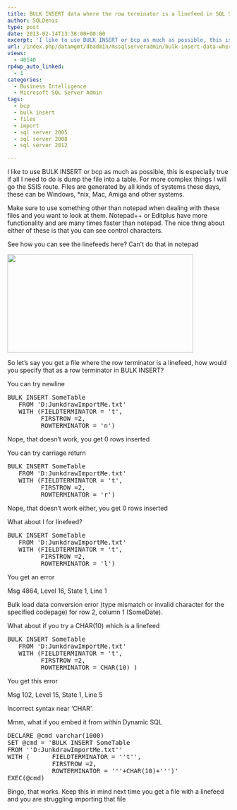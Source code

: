 ```yaml
---
title: BULK INSERT data where the row terminator is a linefeed in SQL Server
author: SQLDenis
type: post
date: 2013-02-14T13:38:00+00:00
excerpt: 'I like to use BULK INSERT or bcp as much as possible, this is especially true if all I need to do is dump the file into a table. For more complex things I will go the SSIS route. Files are generated by all kinds of systems these days, these can be Windo&hellip;'
url: /index.php/datamgmt/dbadmin/mssqlserveradmin/bulk-insert-data-where-the/
views:
  - 40140
rp4wp_auto_linked:
  - 1
categories:
  - Business Intelligence
  - Microsoft SQL Server Admin
tags:
  - bcp
  - bulk insert
  - files
  - import
  - sql server 2005
  - sql server 2008
  - sql server 2012

---
```

I like to use BULK INSERT or bcp as much as possible, this is especially true if all I need to do is dump the file into a table. For more complex things I will go the SSIS route. Files are generated by all kinds of systems these days, these can be Windows, *nix, Mac, Amiga and other systems. 

Make sure to use something other than notepad when dealing with these files and you want to look at them. Notepad++ or Editplus have more functionality and are many times faster than notepad. The nice thing about either of these is that you can see control characters.

See how you can see the linefeeds here? Can&#8217;t do that in notepad

<div class="image_block">
  <a href="/wp-content/uploads/blogs/DataMgmt/Denis/LineFeedFile.PNG?mtime=1360855487"><img alt="" src="/wp-content/uploads/blogs/DataMgmt/Denis/LineFeedFile.PNG?mtime=1360855487" width="421" height="223" /></a>
</div>

So let&#8217;s say you get a file where the row terminator is a linefeed, how would you specify that as a row terminator in BULK INSERT?

You can try newline

<pre>BULK INSERT SomeTable
   FROM 'D:JunkdrawImportMe.txt'
   WITH (FIELDTERMINATOR = 't',
         FIRSTROW =2,
         ROWTERMINATOR = 'n')</pre>

Nope, that doesn&#8217;t work, you get 0 rows inserted

You can try carriage return

<pre>BULK INSERT SomeTable
   FROM 'D:JunkdrawImportMe.txt'
   WITH (FIELDTERMINATOR = 't',
         FIRSTROW =2,
         ROWTERMINATOR = 'r')</pre>

Nope, that doesn&#8217;t work either, you get 0 rows inserted

What about l for linefeed?

<pre>BULK INSERT SomeTable
   FROM 'D:JunkdrawImportMe.txt'
   WITH (FIELDTERMINATOR = 't',
         FIRSTROW =2,
         ROWTERMINATOR = 'l')</pre>

You get an error

Msg 4864, Level 16, State 1, Line 1
  
Bulk load data conversion error (type mismatch or invalid character for the specified codepage) for row 2, column 1 (SomeDate).

What about if you try a CHAR(10) which is a linefeed

<pre>BULK INSERT SomeTable
   FROM 'D:JunkdrawImportMe.txt'
   WITH (FIELDTERMINATOR = 't',
         FIRSTROW =2,
         ROWTERMINATOR = CHAR(10) )</pre>

You get this error
  
Msg 102, Level 15, State 1, Line 5
  
Incorrect syntax near &#8216;CHAR&#8217;.

Mmm, what if you embed it from within Dynamic SQL

<pre>DECLARE @cmd varchar(1000)
SET @cmd = 'BULK INSERT SomeTable
FROM ''D:JunkdrawImportMe.txt''
WITH (      FIELDTERMINATOR = ''t'',
            FIRSTROW =2,
            ROWTERMINATOR = '''+CHAR(10)+''')'
EXEC(@cmd)</pre>

Bingo, that works. Keep this in mind next time you get a file with a linefeed and you are struggling importing that file